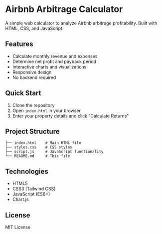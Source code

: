 # Airbnb Arbitrage Calculator

A simple web calculator to analyze Airbnb arbitrage profitability. Built with HTML, CSS, and JavaScript.

## Features

- Calculate monthly revenue and expenses
- Determine net profit and payback period
- Interactive charts and visualizations
- Responsive design
- No backend required

## Quick Start

1. Clone the repository
2. Open `index.html` in your browser
3. Enter your property details and click "Calculate Returns"

## Project Structure

```
├── index.html    # Main HTML file
├── styles.css    # CSS styles
├── script.js     # JavaScript functionality
└── README.md     # This file
```

## Technologies

- HTML5
- CSS3 (Tailwind CSS)
- JavaScript (ES6+)
- Chart.js

## License

MIT License
